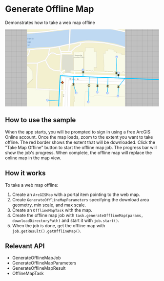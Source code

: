 <h1>Generate Offline Map</h1>

<p>Demonstrates how to take a web map offline</p>

<p><img src="GenerateOfflineMap.png"/></p>

<h2>How to use the sample</h2>

<p>When the app starts, you will be prompted to sign in using a free ArcGIS Online account. Once the map loads, zoom to the extent you want to take offline. The red border shows the extent that will be downloaded. Click the "Take Map Offline" button to start the offline map job. The progress bar will show the job's progress. When complete, the offline map will replace the online map in the map view.</p>

<h2>How it works</h2>

<p>To take a web map offline:</p>

<ol>
    <li>Create an <code>ArcGISMap</code> with a portal item pointing to the web map.</li>
    <li>Create <code>GenerateOfflineMapParameters</code> specifying the download area geometry, min scale, and max scale.</li>
    <li>Create an <code>OfflineMapTask</code> with the map.</li>
    <li>Create the offline map job with <code>task.generateOfflineMap(params, downloadDirectoryPath)</code> and start it with <code>job.start()</code>.</li>
    <li>When the job is done, get the offline map with <code>job.getResult().getOfflineMap()</code>.</li>
</ol>

<h2>Relevant API</h2>

<ul>
  <li>GenerateOfflineMapJob</li>
  <li>GenerateOfflineMapParameters</li>
  <li>GenerateOfflineMapResult</li>
  <li>OfflineMapTask</li>
</ul>